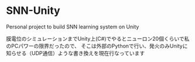 # SNN-Unity
Personal project to build SNN learning system on Unity

膜電位のシミュレーションまでUnity上(C#)でやるとニューロン20個くらいで私のPCパワーの限界だったので、
そこは外部のPythonで行い、発火のみUnityに知らせる（UDP通信）ような書き換えを現在行なっています
